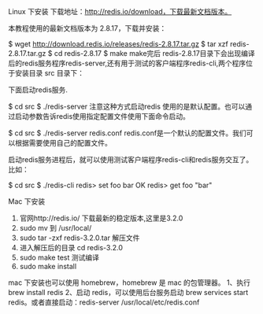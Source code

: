 Linux 下安装
下载地址：http://redis.io/download，下载最新文档版本。

本教程使用的最新文档版本为 2.8.17，下载并安装：

$ wget http://download.redis.io/releases/redis-2.8.17.tar.gz
$ tar xzf redis-2.8.17.tar.gz
$ cd redis-2.8.17
$ make
make完后 redis-2.8.17目录下会出现编译后的redis服务程序redis-server,还有用于测试的客户端程序redis-cli,两个程序位于安装目录 src 目录下：

下面启动redis服务.

$ cd src
$ ./redis-server
注意这种方式启动redis 使用的是默认配置。也可以通过启动参数告诉redis使用指定配置文件使用下面命令启动。

$ cd src
$ ./redis-server redis.conf
redis.conf是一个默认的配置文件。我们可以根据需要使用自己的配置文件。

启动redis服务进程后，就可以使用测试客户端程序redis-cli和redis服务交互了。 比如：

$ cd src
$ ./redis-cli
redis> set foo bar
OK
redis> get foo
"bar"




Mac 下安装
 1. 官网http://redis.io/ 下载最新的稳定版本,这里是3.2.0
 2. sudo mv 到 /usr/local/
 3. sudo tar -zxf redis-3.2.0.tar 解压文件
 4. 进入解压后的目录 cd redis-3.2.0
 5. sudo make test 测试编译
 6. sudo make install 
 
 
 mac 下安装也可以使用 homebrew，homebrew 是 mac 的包管理器。
1、执行 brew install redis
2、启动 redis，可以使用后台服务启动 brew services start redis。或者直接启动：redis-server /usr/local/etc/redis.conf
 
 
 